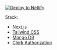 
[![Deploy to Netlify](https://www.netlify.com/img/deploy/button.svg)](https://app.netlify.com/start/deploy?repository=https://github.com/colbyhemond/jamstack-starter)


Stack:
- [Next.js](https://nextjs.org/docs/api-reference/create-next-app)
- [Tailwind CSS](https://tailwindcss.com/docs)
- [Mongo DB](https://www.mongodb.com/docs/manual/crud/)
- [Clerk Authorization](https://clerk.dev/docs/get-started/nextjs)